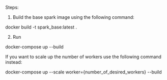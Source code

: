 Steps:

1. Build the base spark image using the following command:

docker build -t spark_base:latest .

2. Run 

docker-compose up --build

If you want to scale up the number of workers use the following command instead:

docker-compose up --scale worker={number_of_desired_workers} --build
